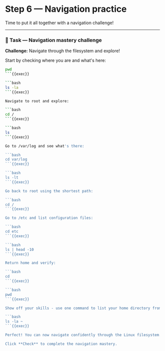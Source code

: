 # Step 6 — Navigation practice

Time to put it all together with a navigation challenge!

---

### 🎯 Task — Navigation mastery challenge

**Challenge:** Navigate through the filesystem and explore!

Start by checking where you are and what's here:

```bash
pwd
```{{exec}}

```bash
ls -la
```{{exec}}

Navigate to root and explore:

```bash
cd /
```{{exec}}

```bash
ls
```{{exec}}

Go to /var/log and see what's there:

```bash
cd var/log
```{{exec}}

```bash
ls -lt
```{{exec}}

Go back to root using the shortest path:

```bash
cd /
```{{exec}}

Go to /etc and list configuration files:

```bash
cd etc
```{{exec}}

```bash
ls | head -10
```{{exec}}

Return home and verify:

```bash
cd
```{{exec}}

```bash
pwd
```{{exec}}

Show off your skills - use one command to list your home directory from anywhere:

```bash
ls -la ~
```{{exec}}

Perfect! You can now navigate confidently through the Linux filesystem.

Click **Check** to complete the navigation mastery.


